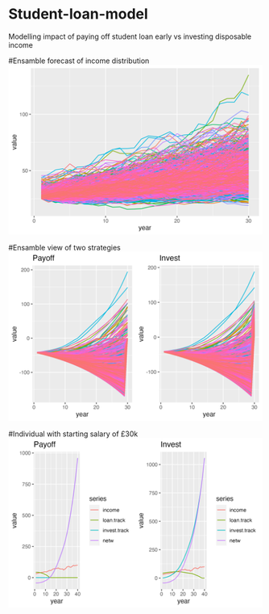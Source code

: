 # Student-loan-model
Modelling impact of paying off student loan early vs investing disposable income

#Ensamble forecast of income distribution
![Alt Text](ensamble_income_plot.png)

#Ensamble view of two strategies
![Alt Text](ensamble_invest_vs_payoff.png)

#Individual with starting salary of £30k
![Alt Text](individual_invest_vs_payoff.png)
